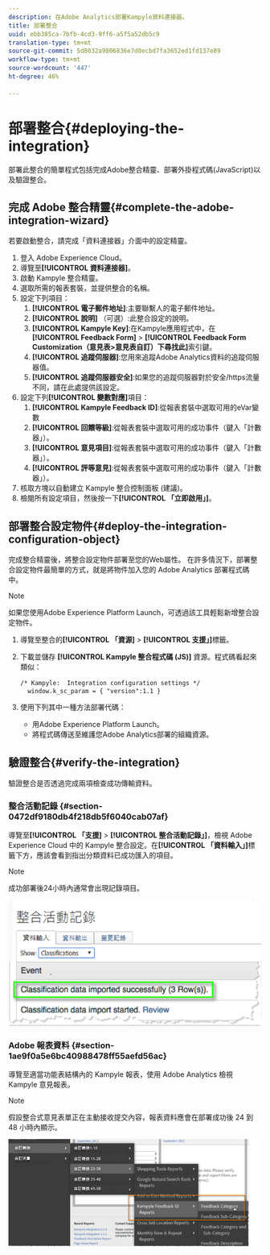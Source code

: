 ```yaml
---
description: 在Adobe Analytics部署Kampyle資料連接器。
title: 部署整合
uuid: ebb385ca-7bfb-4cd3-9ff6-a5f5a52db5c9
translation-type: tm+mt
source-git-commit: 5d8032a9806836e7d0ecbd7fa3652ed1fd137e89
workflow-type: tm+mt
source-wordcount: '447'
ht-degree: 46%

---
```



# 部署整合{#deploying-the-integration}

部署此整合的簡單程式包括完成Adobe整合精靈、部署外掛程式碼(JavaScript)以及驗證整合。

## 完成 Adobe 整合精靈{#complete-the-adobe-integration-wizard}

若要啟動整合，請完成「資料連接器」介面中的設定精靈。

1. 登入 Adobe Experience Cloud。
1. 導覽至&#x200B;**[!UICONTROL 資料連接器]**。
1. 啟動 Kampyle 整合精靈。
1. 選取所需的報表套裝，並提供整合的名稱。
1. 設定下列項目：
   1. **[!UICONTROL 電子郵件地址]**:主要聯繫人的電子郵件地址。
   1. **[!UICONTROL 說明]** （可選）:此整合設定的說明。
   1. **[!UICONTROL Kampyle Key]**:在Kampyle應用程式中，在 **[!UICONTROL Feedback Form]** >  **[!UICONTROL Feedback Form Customization（意見表>意見表自訂）下尋找此]**&#x200B;索引鍵。
   1. **[!UICONTROL 追蹤伺服器]**:您用來追蹤Adobe Analytics資料的追蹤伺服器值。
   1. **[!UICONTROL 追蹤伺服器安全]**:如果您的追蹤伺服器對於安全/https流量不同，請在此處提供該設定。
1. 設定下列&#x200B;**[!UICONTROL 變數對應]**&#x200B;項目：
   1. **[!UICONTROL Kampyle Feedback ID]**:從報表套裝中選取可用的eVar變數
   1. **[!UICONTROL 回饋等級]**:從報表套裝中選取可用的成功事件（鍵入「計數器」）。
   1. **[!UICONTROL 意見項目]**:從報表套裝中選取可用的成功事件（鍵入「計數器」）。
   1. **[!UICONTROL 評等意見]**:從報表套裝中選取可用的成功事件（鍵入「計數器」）。
1. 核取方塊以自動建立 Kampyle 整合控制面板 (建議)。
1. 檢閱所有設定項目，然後按一下&#x200B;**[!UICONTROL 「立即啟用」]**。

## 部署整合設定物件{#deploy-the-integration-configuration-object}

完成整合精靈後，將整合設定物件部署至您的Web屬性。 在許多情況下，部署整合設定物件最簡單的方式，就是將物件加入您的 Adobe Analytics 部署程式碼中。

>[!NOTE]
>
>如果您使用Adobe Experience Platform Launch，可透過該工具輕鬆新增整合設定物件。

1. 導覽至整合的&#x200B;**[!UICONTROL 「資源]** > **[!UICONTROL 支援」]**&#x200B;標籤。
1. 下載並儲存 **[!UICONTROL Kampyle 整合程式碼 (JS)]** 資源。程式碼看起來類似：

   ```
   /* Kampyle:  Integration configuration settings */
     window.k_sc_param = { "version":1.1 }
   ```

1. 使用下列其中一種方法部署代碼：

   * 用Adobe Experience Platform Launch。
   * 將程式碼傳送至維護您Adobe Analytics部署的組織資源。

## 驗證整合{#verify-the-integration}

驗證整合是否透過完成兩項檢查成功傳輸資料。

### 整合活動記錄 {#section-0472df9180db4f218db5f6040cab07af}

導覽至&#x200B;**[!UICONTROL 「支援]** > **[!UICONTROL 整合活動記錄」]**，檢視 Adobe Experience Cloud 中的 Kampyle 整合設定。在&#x200B;**[!UICONTROL 「資料輸入」]**&#x200B;標籤下方，應該會看到指出分類資料已成功匯入的項目。

>[!NOTE]
>
>成功部署後24小時內通常會出現記錄項目。

![整合活動記錄](assets/integration_activity_log.png)

### Adobe 報表資料 {#section-1ae9f0a5e6bc40988478ff55aefd56ac}

導覽至適當功能表結構內的 Kampyle 報表，使用 Adobe Analytics 檢視 Kampyle 意見報表。

>[!NOTE]
>
> 假設整合式意見表單正在主動接收提交內容，報表資料應會在部署成功後 24 到 48 小時內顯示。

![Adobe報告資料](assets/adobe_reporting_data.png)
